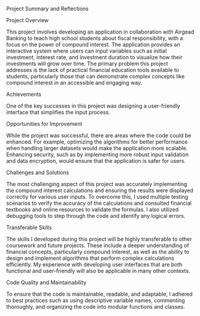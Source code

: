 Project Summary and Reflections

Project Overview

This project involves developing an application in collaboration with Airgead Banking to teach high school students about fiscal responsibility, with a focus on the power of compound interest. The application provides an interactive system where users can input variables such as initial investment, interest rate, and investment duration to visualize how their investments will grow over time. The primary problem this project addresses is the lack of practical financial education tools available to students, particularly those that can demonstrate complex concepts like compound interest in an accessible and engaging way.

Achievements

One of the key successes in this project was designing a user-friendly interface that simplifies the input process.

Opportunities for Improvement

While the project was successful, there are areas where the code could be enhanced. For example, optimizing the algorithms for better performance when handling larger datasets would make the application more scalable. Enhancing security, such as by implementing more robust input validation and data encryption, would ensure that the application is safer for users.

Challenges and Solutions

The most challenging aspect of this project was accurately implementing the compound interest calculations and ensuring the results were displayed correctly for various user inputs. To overcome this, I used multiple testing scenarios to verify the accuracy of the calculations and consulted financial textbooks and online resources to validate the formulas. I also utilized debugging tools to step through the code and identify any logical errors.

Transferable Skills

The skills I developed during this project will be highly transferable to other coursework and future projects. These include a deeper understanding of financial concepts, particularly compound interest, as well as the ability to design and implement algorithms that perform complex calculations efficiently. My experience with developing user interfaces that are both functional and user-friendly will also be applicable in many other contexts.

Code Quality and Maintainability

To ensure that the code is maintainable, readable, and adaptable, I adhered to best practices such as using descriptive variable names, commenting thoroughly, and organizing the code into modular functions and classes.
